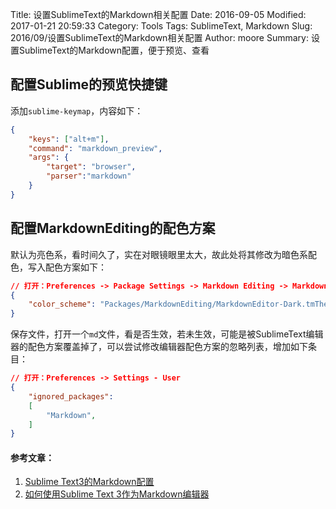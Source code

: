 Title: 设置SublimeText的Markdown相关配置
Date: 2016-09-05
Modified: 2017-01-21 20:59:33
Category: Tools
Tags: SublimeText, Markdown
Slug: 2016/09/设置SublimeText的Markdown相关配置
Author: moore
Summary: 设置SublimeText的Markdown配置，便于预览、查看

## 配置Sublime的预览快捷键
添加`sublime-keymap`，内容如下：

```JSON
{
    "keys": ["alt+m"],
    "command": "markdown_preview",
    "args": {
        "target": "browser",
        "parser":"markdown"
    }
}
```

## 配置MarkdownEditing的配色方案
默认为亮色系，看时间久了，实在对眼镜眼里太大，故此处将其修改为暗色系配色，写入配色方案如下：

```JSON
// 打开：Preferences -> Package Settings -> Markdown Editing -> Markdown GFM Settings - User
{
    "color_scheme": "Packages/MarkdownEditing/MarkdownEditor-Dark.tmTheme",
}
```

保存文件，打开一个`md`文件，看是否生效，若未生效，可能是被SublimeText编辑器的配色方案覆盖掉了，可以尝试修改编辑器配色方案的忽略列表，增加如下条目：

```JSON
// 打开：Preferences -> Settings - User
{
    "ignored_packages":
    [
        "Markdown",
    ]
}
```

#### 参考文章：
1. [Sublime Text3的Markdown配置](http://www.jianshu.com/p/049e2fdb55ae)
2. [如何使用Sublime Text 3作为Markdown编辑器](http://jingyan.baidu.com/article/f006222838bac2fbd2f0c87d.html?st=2&net_type=&bd_page_type=1&os=0&rst=&word=feifeidown)
